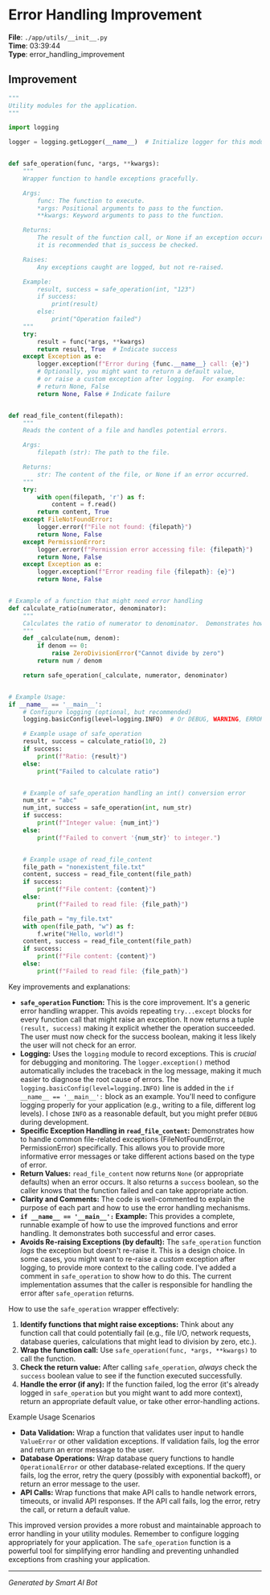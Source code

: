 # Error Handling Improvement

**File**: `./app/utils/__init__.py`  
**Time**: 03:39:44  
**Type**: error_handling_improvement

## Improvement

```python
"""
Utility modules for the application.
"""

import logging

logger = logging.getLogger(__name__)  # Initialize logger for this module


def safe_operation(func, *args, **kwargs):
    """
    Wrapper function to handle exceptions gracefully.

    Args:
        func: The function to execute.
        *args: Positional arguments to pass to the function.
        **kwargs: Keyword arguments to pass to the function.

    Returns:
        The result of the function call, or None if an exception occurred.  Also returns a boolean is_success,
        it is recommended that is_success be checked.

    Raises:
        Any exceptions caught are logged, but not re-raised.

    Example:
        result, success = safe_operation(int, "123")
        if success:
            print(result)
        else:
            print("Operation failed")
    """
    try:
        result = func(*args, **kwargs)
        return result, True  # Indicate success
    except Exception as e:
        logger.exception(f"Error during {func.__name__} call: {e}")
        # Optionally, you might want to return a default value,
        # or raise a custom exception after logging.  For example:
        # return None, False
        return None, False # Indicate failure


def read_file_content(filepath):
    """
    Reads the content of a file and handles potential errors.

    Args:
        filepath (str): The path to the file.

    Returns:
        str: The content of the file, or None if an error occurred.
    """
    try:
        with open(filepath, 'r') as f:
            content = f.read()
        return content, True
    except FileNotFoundError:
        logger.error(f"File not found: {filepath}")
        return None, False
    except PermissionError:
        logger.error(f"Permission error accessing file: {filepath}")
        return None, False
    except Exception as e:
        logger.exception(f"Error reading file {filepath}: {e}")
        return None, False


# Example of a function that might need error handling
def calculate_ratio(numerator, denominator):
    """
    Calculates the ratio of numerator to denominator.  Demonstrates how to use safe_operation
    """
    def _calculate(num, denom):
        if denom == 0:
            raise ZeroDivisionError("Cannot divide by zero")
        return num / denom

    return safe_operation(_calculate, numerator, denominator)


# Example Usage:
if __name__ == '__main__':
    # Configure logging (optional, but recommended)
    logging.basicConfig(level=logging.INFO)  # Or DEBUG, WARNING, ERROR, etc.

    # Example usage of safe_operation
    result, success = calculate_ratio(10, 2)
    if success:
        print(f"Ratio: {result}")
    else:
        print("Failed to calculate ratio")


    # Example of safe_operation handling an int() conversion error
    num_str = "abc"
    num_int, success = safe_operation(int, num_str)
    if success:
        print(f"Integer value: {num_int}")
    else:
        print(f"Failed to convert '{num_str}' to integer.")


    # Example usage of read_file_content
    file_path = "nonexistent_file.txt"
    content, success = read_file_content(file_path)
    if success:
        print(f"File content: {content}")
    else:
        print(f"Failed to read file: {file_path}")

    file_path = "my_file.txt"
    with open(file_path, "w") as f:
        f.write("Hello, world!")
    content, success = read_file_content(file_path)
    if success:
        print(f"File content: {content}")
    else:
        print(f"Failed to read file: {file_path}")
```

Key improvements and explanations:

* **`safe_operation` Function:**  This is the core improvement.  It's a generic error handling wrapper.  This avoids repeating `try...except` blocks for every function call that might raise an exception.  It now returns a tuple `(result, success)` making it explicit whether the operation succeeded. The user must now check for the success boolean, making it less likely the user will not check for an error.
* **Logging:**  Uses the `logging` module to record exceptions.  This is *crucial* for debugging and monitoring.  The `logger.exception()` method automatically includes the traceback in the log message, making it much easier to diagnose the root cause of errors.  The `logging.basicConfig(level=logging.INFO)` line is added in the `if __name__ == '__main__':` block as an example.  You'll need to configure logging properly for your application (e.g., writing to a file, different log levels).  I chose `INFO` as a reasonable default, but you might prefer `DEBUG` during development.
* **Specific Exception Handling in `read_file_content`:** Demonstrates how to handle common file-related exceptions (FileNotFoundError, PermissionError) specifically.  This allows you to provide more informative error messages or take different actions based on the type of error.
* **Return Values:**  `read_file_content` now returns `None` (or appropriate defaults) when an error occurs.  It also returns a `success` boolean, so the caller knows that the function failed and can take appropriate action.
* **Clarity and Comments:**  The code is well-commented to explain the purpose of each part and how to use the error handling mechanisms.
* **`if __name__ == '__main__':` Example:**  This provides a complete, runnable example of how to use the improved functions and error handling. It demonstrates both successful and error cases.
* **Avoids Re-raising Exceptions (by default):**  The `safe_operation` function *logs* the exception but doesn't re-raise it.  This is a design choice.  In some cases, you might want to re-raise a *custom* exception after logging, to provide more context to the calling code.  I've added a comment in `safe_operation` to show how to do this.  The current implementation assumes that the caller is responsible for handling the error after `safe_operation` returns.

How to use the `safe_operation` wrapper effectively:

1.  **Identify functions that might raise exceptions:**  Think about any function call that could potentially fail (e.g., file I/O, network requests, database queries, calculations that might lead to division by zero, etc.).
2.  **Wrap the function call:** Use `safe_operation(func, *args, **kwargs)` to call the function.
3.  **Check the return value:**  After calling `safe_operation`, *always* check the `success` boolean value to see if the function executed successfully.
4.  **Handle the error (if any):** If the function failed, log the error (it's already logged in `safe_operation` but you might want to add more context), return an appropriate default value, or take other error-handling actions.

Example Usage Scenarios
* **Data Validation:**  Wrap a function that validates user input to handle `ValueError` or other validation exceptions.  If validation fails, log the error and return an error message to the user.
* **Database Operations:**  Wrap database query functions to handle `OperationalError` or other database-related exceptions.  If the query fails, log the error, retry the query (possibly with exponential backoff), or return an error message to the user.
* **API Calls:** Wrap functions that make API calls to handle network errors, timeouts, or invalid API responses.  If the API call fails, log the error, retry the call, or return a default value.

This improved version provides a more robust and maintainable approach to error handling in your utility modules.  Remember to configure logging appropriately for your application.  The `safe_operation` function is a powerful tool for simplifying error handling and preventing unhandled exceptions from crashing your application.

---
*Generated by Smart AI Bot*
